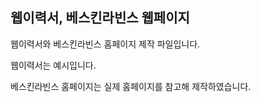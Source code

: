 ## 웹이력서, 베스킨라빈스 웹페이지

웹이력서와 베스킨라빈스 홈페이지 제작 파일입니다.

웹이력서는 예시입니다.

베스킨라빈스 홈페이지는 실제 홈페이지를 참고해 제작하였습니다.
